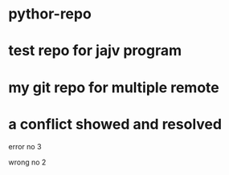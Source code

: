 # pythor-repo
# test repo for jajv program
# my git repo for multiple remote
# a conflict showed and resolved
error no 3

wrong no 2
